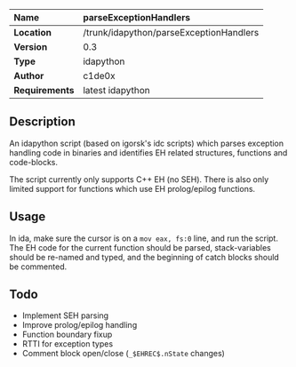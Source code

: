 | **Name** | parseExceptionHandlers |
|:---------|:-----------------------|
| **Location** | /trunk/idapython/parseExceptionHandlers |
| **Version** | 0.3 |
| **Type** | idapython |
| **Author** | c1de0x |
| **Requirements** | latest idapython |

## Description ##

An idapython script (based on igorsk's idc scripts) which parses exception handling code in binaries and identifies EH related structures, functions and code-blocks.

The script currently only supports C++ EH (no SEH). There is also only limited support for functions which use EH prolog/epilog functions.

## Usage ##
In ida, make sure the cursor is on a `mov eax, fs:0` line, and run the script. The EH code for the current function should be parsed, stack-variables should be re-named and typed, and the beginning of catch blocks should be commented.

## Todo ##
  * Implement SEH parsing
  * Improve prolog/epilog handling
  * Function boundary fixup
  * RTTI for exception types
  * Comment block open/close (`_$EHREC$.nState` changes)